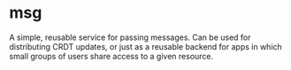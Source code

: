 # msg
A simple, reusable service for passing messages. Can be used for distributing CRDT updates, or just as a reusable backend for apps in which small groups of users share access to a given resource.


